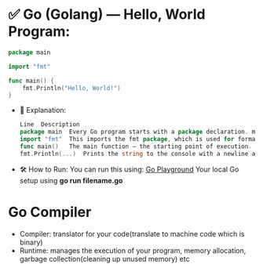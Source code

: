 # ✅ Go (Golang) — Hello, World Program:
```go
package main

import "fmt"

func main() {
    fmt.Println("Hello, World!")
}
```
- 🧠 Explanation:
  ```go
  Line	Description
  package main	Every Go program starts with a package declaration. main is the entry point of an executable program.
  import "fmt"	This imports the fmt package, which is used for formatted I/O (like printing to the console).
  func main()	The main function — the starting point of execution.
  fmt.Println(...)	Prints the string to the console with a newline at the end.
  ```

- 🛠️ How to Run:
  You can run this using:
  [Go Playground](https://go.dev/play/)
  Your local Go setup using **go run filename.go**

# Go Compiler
- Compiler: translator for your code(translate to machine code which is binary)
- Runtime: manages the execution of your program, memory allocation, garbage collection(cleaning up unused memory) etc